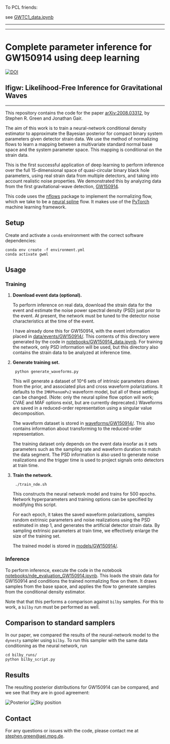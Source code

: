 To PCL friends:

see [GWTC1_data.ipynb](https://github.com/iphysresearch/lfi-gw/blob/master/notebooks/GWTC1_data.ipynb)

---
---

# Complete parameter inference for GW150914 using deep learning

[![DOI](https://zenodo.org/badge/295482413.svg)](https://zenodo.org/badge/latestdoi/295482413)

## lfigw: Likelihood-Free Inference for Gravitational Waves

----

This repository contains the code for the paper [arXiv:2008.03312](https://arxiv.org/abs/2008.03312), by Stephen R. Green and Jonathan Gair.

The aim of this work is to train a neural-network conditional density estimator to approximate the Bayesian posterior for compact binary system parameters given detector strain data. We use the method of normalizing flows to learn a mapping between a multivariate standard normal base space and the system parameter space. This mapping is conditional on the strain data.

This is the first successful application of deep learning to perform inference over the full 15-dimensional space of quasi-circular binary black hole parameters, using real strain data from multiple detectors, and taking into account realistic noise properties. We demonstrated this by analyzing data from the first gravitational-wave detection, [GW150914](https://en.wikipedia.org/wiki/First_observation_of_gravitational_waves).

This code uses the [nflows](https://github.com/bayesiains/nflows) package to implement the normalizing flow, which we take to be a [neural spline](https://arxiv.org/abs/2002.03712) flow. It makes use of the [PyTorch](https://pytorch.org) machine learning framework.

## Setup

Create and activate a `conda` environment with the correct software dependencies:

    conda env create -f environment.yml
    conda activate gwml

## Usage

### Training

1. **Download event data (optional).**

    To perform inference on real data, download the strain data for the event and estimate the noise power spectral density (PSD) just prior to the event. At present, the network must be tuned to the detector noise characteristics at the time of the event.

    I have already done this for GW150914, with the event information placed in [data/events/GW150914/](data/events/GW150914/). This contents of this directory were generated by the code in [notebooks/GW150914_data.ipynb](notebooks/GW150914_data.ipynb). For training the network, only PSD information will be used, but this directory also contains the strain data to be analyzed at inference time.

2. **Generate training set.**

        python generate_waveforms.py

    This will generate a dataset of 10^6 sets of intrinsic parameters drawn from the prior, and associated plus and cross waveform polarizations. It defaults to the `IMRPhenomPv2` waveform model, but all of these settings can be changed. (Note: only the neural spline flow option will work; CVAE and MAF options exist, but are currently deprecated.) Waveforms are saved in a reduced-order representation using a singular value decomposition.

    The waveform dataset is stored in [waveforms/GW150914/](waveforms/GW150914/). This also contains information about transforming to the reduced-order representation.

    The training dataset only depends on the event data insofar as it sets parameters such as the sampling rate and waveform duration to match the data segment. The PSD information is also used to generate noise realizations and the trigger time is used to project signals onto detectors at train time.

3. **Train the network.**

        ./train_nde.sh

     This constructs the neural network model and trains for 500 epochs. Network hyperparameters and training options can be specified by modifying this script.

     For each epoch, it takes the saved waveform polarizations, samples random extrinsic parameters and noise realizations using the PSD estimated in step 1, and generates the artificial detector strain data. By sampling extrinsic parameters at train time, we effectively enlarge the size of the training set.

     The trained model is stored in [models/GW150914/](models/GW150914/).

### Inference

To perform inference, execute the code in the notebook [notebooks/nde_evaluation_GW150914.ipynb](notebooks/nde_evaluation_GW150914.ipynb). This loads the strain data for GW150914 and conditions the trained normalizing flow on them. It draws samples from the base space, and applies the flow to generate samples from the conditional density estimator.

Note that that this performs a comparison against `bilby` samples. For this to work, a `bilby` run must be performed as well.

## Comparison to standard samplers

In our paper, we compared the results of the neural-network model to the `dynesty` sampler using `bilby`. To run this sampler with the same data conditioning as the neural network, run

    cd bilby_runs/
    python bilby_script.py

## Results

The resulting posterior distributions for GW150914 can be compared, and we see that they are in good agreement:

![Posterior](figures/posterior_most.jpg)
![Sky position](figures/skymap.jpg)

## Contact

For any questions or issues with the code, please contact me at stephen.green@aei.mpg.de.
